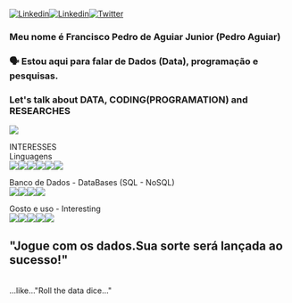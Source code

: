 [![Linkedin](https://img.shields.io/badge/LinkedIn-0077B5?style=for-the-badge&logo=linkedin&logoColor=white)](https://www.linkedin.com/in/francisco-pedro-de-aguiar-junior-a02177113)[![Linkedin](	https://img.shields.io/badge/Instagram-E4405F?style=for-the-badge&logo=instagram&logoColor=white)](https://www.instagram.com/pedroaguiarpedro9/)[![Twitter](https://img.shields.io/badge/Twitter-1DA1F2?style=for-the-badge&logo=twitter&logoColor=white)](https://twitter.com/Franciscopajr)

### Meu nome é Francisco Pedro de Aguiar Junior (Pedro Aguiar)
### 🗣️ Estou aqui para falar de Dados (Data), programação e pesquisas.
### Let's talk about DATA, CODING(PROGRAMATION) and RESEARCHES
[![](https://img.shields.io/badge/ProtonMail-8B89CC?style=for-the-badge&logo=protonmail&logoColor=white)](pedroaguir.oficial@protonmail.com)

INTERESSES<br>
Linguagens<br>
![](https://img.shields.io/badge/Python-14354C?style=for-the-badge&logo=python&logoColor=white)![](https://img.shields.io/badge/R-276DC3?style=for-the-badge&logo=r&logoColor=white)![](https://img.shields.io/badge/Java-ED8B00?style=for-the-badge&logo=java&logoColor=white)![](https://img.shields.io/badge/Microsoft_Excel-217346?style=for-the-badge&logo=microsoft-excel&logoColor=white)![](	https://img.shields.io/badge/Windows-017AD7?style=for-the-badge&logo=windows&logoColor=white)![](https://img.shields.io/badge/Linux-E34F26?style=for-the-badge&logo=linux&logoColor=black)

Banco de Dados - DataBases (SQL - NoSQL)<br>
![](	https://img.shields.io/badge/MySQL-00000F?style=for-the-badge&logo=mysql&logoColor=white)![](	https://img.shields.io/badge/Microsoft_SQL_Server-CC2927?style=for-the-badge&logo=microsoft-sql-server&logoColor=white)![](	https://img.shields.io/badge/PostgreSQL-316192?style=for-the-badge&logo=postgresql&logoColor=white)![](	https://img.shields.io/badge/MongoDB-4EA94B?style=for-the-badge&logo=mongodb&logoColor=white)

Gosto e uso - Interesting<br>
![](	https://img.shields.io/badge/HTML-239120?style=for-the-badge&logo=html5&logoColor=white)![](	https://img.shields.io/badge/CSS3-1572B6?style=for-the-badge&logo=css3&logoColor=white)![](	https://img.shields.io/badge/JavaScript-F7DF1E?style=for-the-badge&logo=javascript&logoColor=black)![](	https://img.shields.io/badge/PHP-777BB4?style=for-the-badge&logo=php&logoColor=white)![](https://img.shields.io/badge/Bootstrap-563D7C?style=for-the-badge&logo=bootstrap&logoColor=white)

<h2>"Jogue com os dados.Sua sorte será lançada ao sucesso!"</h2><br>
...like..."Roll the data dice..."
